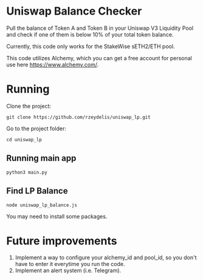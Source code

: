 # Uniswap Balance Checker

Pull the balance of Token A and Token B in your Uniswap V3 Liquidity Pool and check if one of them is below 10% of your total token balance.

Currently, this code only works for the StakeWise sETH2/ETH pool.

This code utilizes Alchemy, which you can get a free account for personal use here https://www.alchemy.com/.

# Running

Clone the project:

`git clone https://github.com/rzeydelis/uniswap_lp.git`

Go to the project folder:

`cd uniswap_lp`

## Running main app

`python3 main.py`


## Find LP Balance

`node uniswap_lp_balance.js`

You may need to install some packages.

# Future improvements
1. Implement a way to configure your alchemy_id and pool_id, so you don't have to enter it everytime you run the code.
2. Implement an alert system (i.e. Telegram).
